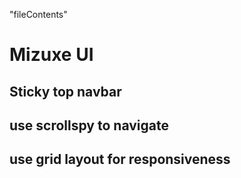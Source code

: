 "fileContents"

# Mizuxe UI

## Sticky top navbar

## use scrollspy to navigate

## use grid layout for responsiveness